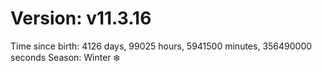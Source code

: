 # Version: v11.3.16
Time since birth: 4126 days, 99025 hours, 5941500 minutes, 356490000 seconds
Season: Winter ❄️
